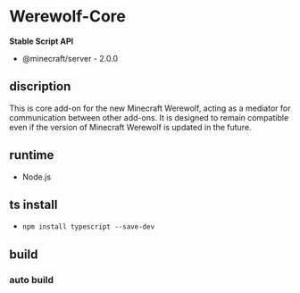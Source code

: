 # Werewolf-Core
**Stable Script API**
- @minecraft/server - 2.0.0

## discription
This is core add-on for the new Minecraft Werewolf, acting as a mediator for communication between other add-ons. It is designed to remain compatible even if the version of Minecraft Werewolf is updated in the future.

## runtime
- Node.js

## ts install
- `npm install typescript --save-dev`

## build

### auto build